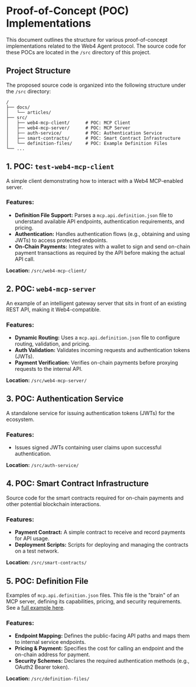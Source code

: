 # Proof-of-Concept (POC) Implementations

This document outlines the structure for various proof-of-concept implementations related to the Web4 Agent protocol. The source code for these POCs are located in the `/src` directory of this project.

## Project Structure

The proposed source code is organized into the following structure under the `/src` directory:

```
/
├── docs/
│   └── articles/
├── src/
│   ├── web4-mcp-client/      # POC: MCP Client
│   ├── web4-mcp-server/      # POC: MCP Server
│   ├── auth-service/         # POC: Authentication Service
│   ├── smart-contracts/      # POC: Smart Contract Infrastructure
│   └── definition-files/     # POC: Example Definition Files
└── ...
```

## 1. POC: `test-web4-mcp-client`

A simple client demonstrating how to interact with a Web4 MCP-enabled server.

### Features:

- **Definition File Support:** Parses a `mcp.api.definition.json` file to understand available API endpoints, authentication requirements, and pricing.
- **Authentication:** Handles authentication flows (e.g., obtaining and using JWTs) to access protected endpoints.
- **On-Chain Payments:** Integrates with a wallet to sign and send on-chain payment transactions as required by the API before making the actual API call.

**Location:** `/src/web4-mcp-client/`

## 2. POC: `web4-mcp-server`

An example of an intelligent gateway server that sits in front of an existing REST API, making it Web4-compatible.

### Features:

- **Dynamic Routing:** Uses a `mcp.api.definition.json` file to configure routing, validation, and pricing.
- **Auth Validation:** Validates incoming requests and authentication tokens (JWTs).
- **Payment Verification:** Verifies on-chain payments before proxying requests to the internal API.

**Location:** `/src/web4-mcp-server/`

## 3. POC: Authentication Service

A standalone service for issuing authentication tokens (JWTs) for the ecosystem.

### Features:

- Issues signed JWTs containing user claims upon successful authentication.

**Location:** `/src/auth-service/`

## 4. POC: Smart Contract Infrastructure

Source code for the smart contracts required for on-chain payments and other potential blockchain interactions.

### Features:

- **Payment Contract:** A simple contract to receive and record payments for API usage.
- **Deployment Scripts:** Scripts for deploying and managing the contracts on a test network.

**Location:** `/src/smart-contracts/`

## 5. POC: Definition File

Examples of `mcp.api.definition.json` files. This file is the "brain" of an MCP server, defining its capabilities, pricing, and security requirements. See a [full example here](./Full_Example_Definition_File.md).

### Features:

- **Endpoint Mapping:** Defines the public-facing API paths and maps them to internal service endpoints.
- **Pricing & Payment:** Specifies the cost for calling an endpoint and the on-chain address for payment.
- **Security Schemes:** Declares the required authentication methods (e.g., OAuth2 Bearer token).

**Location:** `/src/definition-files/`
